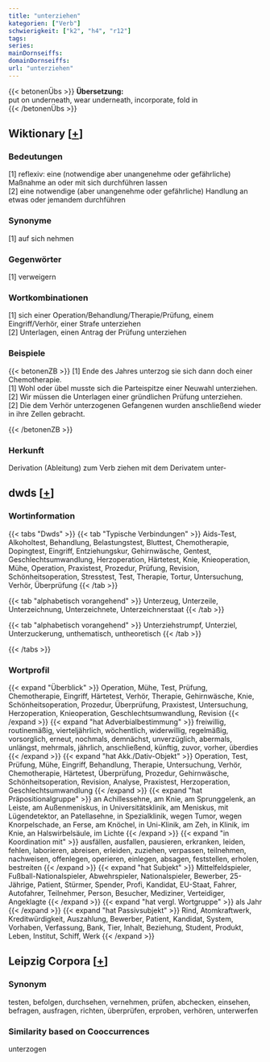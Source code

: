```yaml
---
title: "unterziehen"
kategorien: ["Verb"]
schwierigkeit: ["k2", "h4", "r12"]
tags:
series:
mainDornseiffs:
domainDornseiffs:
url: "unterziehen"
---
```


{{< betonenÜbs >}}
**Übersetzung:**  
put on underneath, wear underneath, incorporate, fold in  
{{< /betonenÜbs >}}

## Wiktionary [[+](https://de.wiktionary.org/wiki/unterziehen)]

### Bedeutungen
[1] reflexiv: eine (notwendige aber unangenehme oder gefährliche) Maßnahme an oder mit sich durchführen lassen  
[2] eine notwendige (aber unangenehme oder gefährliche) Handlung an etwas oder jemandem durchführen  

### Synonyme
[1] auf sich nehmen  

### Gegenwörter
[1] verweigern  

### Wortkombinationen
[1] sich einer Operation/Behandlung/Therapie/Prüfung, einem Eingriff/Verhör, einer Strafe unterziehen  
[2] Unterlagen, einen Antrag der Prüfung unterziehen  

### Beispiele
{{< betonenZB >}}
[1] Ende des Jahres unterzog sie sich dann doch einer Chemotherapie.  
[1] Wohl oder übel musste sich die Parteispitze einer Neuwahl unterziehen.  
[2] Wir müssen die Unterlagen einer gründlichen Prüfung unterziehen.  
[2] Die dem Verhör unterzogenen Gefangenen wurden anschließend wieder in ihre Zellen gebracht.  

{{< /betonenZB >}}
### Herkunft
Derivation (Ableitung) zum Verb ziehen mit dem Derivatem unter-  



## dwds [[+](https://www.dwds.de/wb/unterziehen)]

### Wortinformation
{{< tabs "Dwds" >}}
{{< tab "Typische Verbindungen" >}}
Aids-Test, Alkoholtest, Behandlung, Belastungstest, Bluttest, Chemotherapie, Dopingtest, Eingriff, Entziehungskur, Gehirnwäsche, Gentest, Geschlechtsumwandlung, Herzoperation, Härtetest, Knie, Knieoperation, Mühe, Operation, Praxistest, Prozedur, Prüfung, Revision, Schönheitsoperation, Stresstest, Test, Therapie, Tortur, Untersuchung, Verhör, Überprüfung
{{< /tab >}}

{{< tab "alphabetisch vorangehend" >}}
Unterzeug, Unterzeile, Unterzeichnung, Unterzeichnete, Unterzeichnerstaat
{{< /tab >}}

{{< tab "alphabetisch vorangehend" >}}
Unterziehstrumpf, Unterziel, Unterzuckerung, unthematisch, untheoretisch
{{< /tab >}}

{{< /tabs >}}

### Wortprofil
{{< expand "Überblick" >}} Operation, Mühe, Test, Prüfung, Chemotherapie, Eingriff, Härtetest, Verhör, Therapie, Gehirnwäsche, Knie, Schönheitsoperation, Prozedur, Überprüfung, Praxistest, Untersuchung, Herzoperation, Knieoperation, Geschlechtsumwandlung, Revision {{< /expand >}}
{{< expand "hat Adverbialbestimmung" >}} freiwillig, routinemäßig, vierteljährlich, wöchentlich, widerwillig, regelmäßig, vorsorglich, erneut, nochmals, demnächst, unverzüglich, abermals, unlängst, mehrmals, jährlich, anschließend, künftig, zuvor, vorher, überdies {{< /expand >}}
{{< expand "hat Akk./Dativ-Objekt" >}} Operation, Test, Prüfung, Mühe, Eingriff, Behandlung, Therapie, Untersuchung, Verhör, Chemotherapie, Härtetest, Überprüfung, Prozedur, Gehirnwäsche, Schönheitsoperation, Revision, Analyse, Praxistest, Herzoperation, Geschlechtsumwandlung {{< /expand >}}
{{< expand "hat Präpositionalgruppe" >}} an Achillessehne, am Knie, am Sprunggelenk, an Leiste, am Außenmeniskus, in Universitätsklinik, am Meniskus, mit Lügendetektor, an Patellasehne, in Spezialklinik, wegen Tumor, wegen Knorpelschade, an Ferse, am Knöchel, in Uni-Klinik, am Zeh, in Klinik, im Knie, an Halswirbelsäule, im Lichte {{< /expand >}}
{{< expand "in Koordination mit" >}} ausfällen, ausfallen, pausieren, erkranken, leiden, fehlen, laborieren, abreisen, erleiden, zuziehen, verpassen, teilnehmen, nachweisen, offenlegen, operieren, einlegen, absagen, feststellen, erholen, bestreiten {{< /expand >}}
{{< expand "hat Subjekt" >}} Mittelfeldspieler, Fußball-Nationalspieler, Abwehrspieler, Nationalspieler, Bewerber, 25-Jährige, Patient, Stürmer, Spender, Profi, Kandidat, EU-Staat, Fahrer, Autofahrer, Teilnehmer, Person, Besucher, Mediziner, Verteidiger, Angeklagte {{< /expand >}}
{{< expand "hat vergl. Wortgruppe" >}} als Jahr {{< /expand >}}
{{< expand "hat Passivsubjekt" >}} Rind, Atomkraftwerk, Kreditwürdigkeit, Auszahlung, Bewerber, Patient, Kandidat, System, Vorhaben, Verfassung, Bank, Tier, Inhalt, Beziehung, Student, Produkt, Leben, Institut, Schiff, Werk {{< /expand >}}

## Leipzig Corpora [[+](https://corpora.uni-leipzig.de/en/res?word=unterziehen&corpusId=deu_newscrawl-public_2018)]


### Synonym
testen, befolgen, durchsehen, vernehmen, prüfen, abchecken, einsehen, befragen, ausfragen, richten, überprüfen, erproben, verhören, unterwerfen


### Similarity based on Cooccurrences
unterzogen


